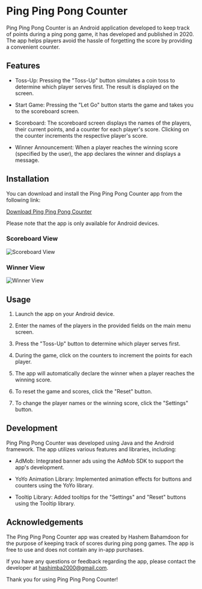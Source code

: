 # Ping Ping Pong Counter

Ping Ping Pong Counter is an Android application developed to keep track of points during a ping pong game, it has developed and published in 2020. The app helps players avoid the hassle of forgetting the score by providing a convenient counter.

## Features

- Toss-Up: Pressing the "Toss-Up" button simulates a coin toss to determine which player serves first. The result is displayed on the screen.

- Start Game: Pressing the "Let Go" button starts the game and takes you to the scoreboard screen.

- Scoreboard: The scoreboard screen displays the names of the players, their current points, and a counter for each player's score. Clicking on the counter increments the respective player's score.

- Winner Announcement: When a player reaches the winning score (specified by the user), the app declares the winner and displays a message.

## Installation

You can download and install the Ping Ping Pong Counter app from the following link:

[Download Ping Ping Pong Counter](https://play.google.com/store/apps/details?id=com.HashimBa.pingpongcounter&hl=en_US&gl=US)

Please note that the app is only available for Android devices.

### Scoreboard View
![Scoreboard View](https://play-lh.googleusercontent.com/J1jhJiqUzmt2Hejf1UPwoo49jWNP3nRcIHS28adwAV5rm4i6kgCbn7SU3GdnRJK-Rck=w2560-h1440-rw)

### Winner View
![Winner View](https://play-lh.googleusercontent.com/C_Fe1RP7fe95Zjh4r4RhEkInRTLTis-1PTVHXrlSxIFgrsEDKgHiwSyv5f-tK-vRaw=w2560-h1440-rw)


## Usage

1. Launch the app on your Android device.

2. Enter the names of the players in the provided fields on the main menu screen.

3. Press the "Toss-Up" button to determine which player serves first.

4. During the game, click on the counters to increment the points for each player.

5. The app will automatically declare the winner when a player reaches the winning score.

6. To reset the game and scores, click the "Reset" button.

7. To change the player names or the winning score, click the "Settings" button.

## Development

Ping Ping Pong Counter was developed using Java and the Android framework. The app utilizes various features and libraries, including:

- AdMob: Integrated banner ads using the AdMob SDK to support the app's development.

- YoYo Animation Library: Implemented animation effects for buttons and counters using the YoYo library.

- Tooltip Library: Added tooltips for the "Settings" and "Reset" buttons using the Tooltip library.

## Acknowledgements

The Ping Ping Pong Counter app was created by Hashem Bahamdoon for the purpose of keeping track of scores during ping pong games. The app is free to use and does not contain any in-app purchases.

If you have any questions or feedback regarding the app, please contact the developer at [hashimba2000@gmail.com](mailto:hashimba2000@gmail.com).

Thank you for using Ping Ping Pong Counter!
